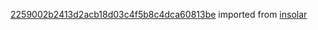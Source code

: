 [2259002b2413d2acb18d03c4f5b8c4dca60813be](https://github.com/insolar/insolar/commit/2259002b2413d2acb18d03c4f5b8c4dca60813be) imported from [insolar](https://github.com/insolar/insolar)
